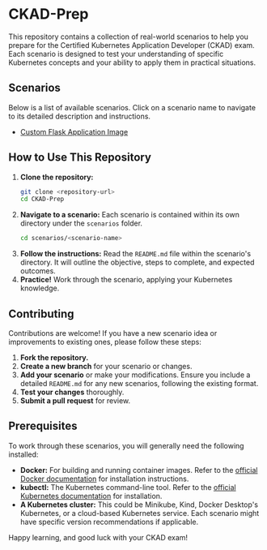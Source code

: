 # CKAD-Prep

This repository contains a collection of real-world scenarios to help you prepare for the Certified Kubernetes Application Developer (CKAD) exam. Each scenario is designed to test your understanding of specific Kubernetes concepts and your ability to apply them in practical situations.

## Scenarios

Below is a list of available scenarios. Click on a scenario name to navigate to its detailed description and instructions.

- [Custom Flask Application Image](./scenarios/custom-image-flask-app/README.md)

## How to Use This Repository

1. **Clone the repository:**
   ```bash
   git clone <repository-url>
   cd CKAD-Prep
   ```
2. **Navigate to a scenario:**
   Each scenario is contained within its own directory under the `scenarios` folder.
   ```bash
   cd scenarios/<scenario-name>
   ```
3. **Follow the instructions:**
   Read the `README.md` file within the scenario's directory. It will outline the objective, steps to complete, and expected outcomes.
4. **Practice!**
   Work through the scenario, applying your Kubernetes knowledge.

## Contributing

Contributions are welcome! If you have a new scenario idea or improvements to existing ones, please follow these steps:

1. **Fork the repository.**
2. **Create a new branch** for your scenario or changes.
3. **Add your scenario** or make your modifications. Ensure you include a detailed `README.md` for any new scenarios, following the existing format.
4. **Test your changes** thoroughly.
5. **Submit a pull request** for review.

## Prerequisites

To work through these scenarios, you will generally need the following installed:

- **Docker:** For building and running container images. Refer to the [official Docker documentation](https://docs.docker.com/get-docker/) for installation instructions.
- **kubectl:** The Kubernetes command-line tool. Refer to the [official Kubernetes documentation](https://kubernetes.io/docs/tasks/tools/install-kubectl/) for installation.
- **A Kubernetes cluster:** This could be Minikube, Kind, Docker Desktop's Kubernetes, or a cloud-based Kubernetes service. Each scenario might have specific version recommendations if applicable.

Happy learning, and good luck with your CKAD exam!
